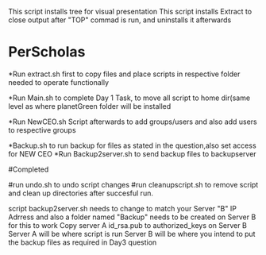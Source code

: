 This script installs tree for visual presentation
This script installs Extract to close output after "TOP" commad is run, and uninstalls it afterwards


# PerScholas
*Run extract.sh first to copy files and place scripts in respective folder needed to operate functionally

*Run Main.sh to complete Day 1 Task,  to move all script to home dir(same level as where planetGreen folder will be installed

*Run NewCEO.sh Script afterwards to add groups/users and also add users to respective groups

*Backup.sh to run backup for files as stated in the question,also set access for NEW CEO
*Run Backup2server.sh to  send backup files to backupserver

#Completed

#run undo.sh to undo script changes
#run cleanupscript.sh to remove script and clean up directories after succesful run.


script backup2server.sh needs to change to match your Server "B" IP Adrress and also a folder named "Backup" needs to be created on Server B for this to work
Copy server A id_rsa.pub to authorized_keys on Server B
Server A will be where script is run
Server B will be where you intend to put the backup files as required in Day3 question
